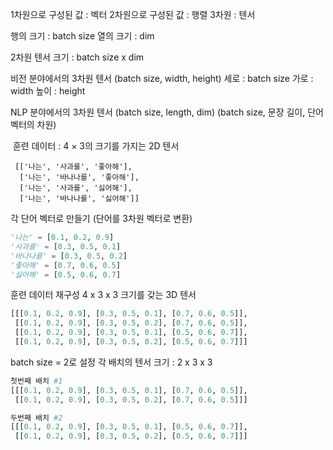 1차원으로 구성된 값 : 벡터
2차원으로 구성된 값 : 행렬
3차원 : 텐서

행의 크기 : batch size
열의 크기 : dim

2차원 텐서 크기 : batch size x dim

비전 분야에서의 3차원 텐서
(batch size, width, height)
세로 :  batch size
가로 : width
높이 : height

NLP 분야에서의 3차원 텐서
(batch size, length, dim)
(batch size, 문장 길이, 단어 벡터의 차원)


 훈련 데이터 : 4 × 3의 크기를 가지는 2D 텐서

```
 [['나는', '사과를', '좋아해'], 
  ['나는', '바나나를', '좋아해'], 
  ['나는', '사과를', '싫어해'], 
  ['나는', '바나나를', '싫어해']]
```


각 단어 벡터로 만들기 (단어를 3차원 벡터로 변환)

```python
'나는' = [0.1, 0.2, 0.9] 
'사과를' = [0.3, 0.5, 0.1] 
'바나나를' = [0.3, 0.5, 0.2] 
'좋아해' = [0.7, 0.6, 0.5] 
'싫어해' = [0.5, 0.6, 0.7]
```

훈련 데이터 재구성 4 x 3 x 3 크기를 갖는 3D 텐서
``` python
[[[0.1, 0.2, 0.9], [0.3, 0.5, 0.1], [0.7, 0.6, 0.5]],
 [[0.1, 0.2, 0.9], [0.3, 0.5, 0.2], [0.7, 0.6, 0.5]],
 [[0.1, 0.2, 0.9], [0.3, 0.5, 0.1], [0.5, 0.6, 0.7]],
 [[0.1, 0.2, 0.9], [0.3, 0.5, 0.2], [0.5, 0.6, 0.7]]]
```

batch size = 2로 설정
각 배치의 텐서 크기 : 2 x 3 x 3
```python
첫번째 배치 #1
[[[0.1, 0.2, 0.9], [0.3, 0.5, 0.1], [0.7, 0.6, 0.5]],
 [[0.1, 0.2, 0.9], [0.3, 0.5, 0.2], [0.7, 0.6, 0.5]]]

두번째 배치 #2
[[[0.1, 0.2, 0.9], [0.3, 0.5, 0.1], [0.5, 0.6, 0.7]],
 [[0.1, 0.2, 0.9], [0.3, 0.5, 0.2], [0.5, 0.6, 0.7]]]
```
